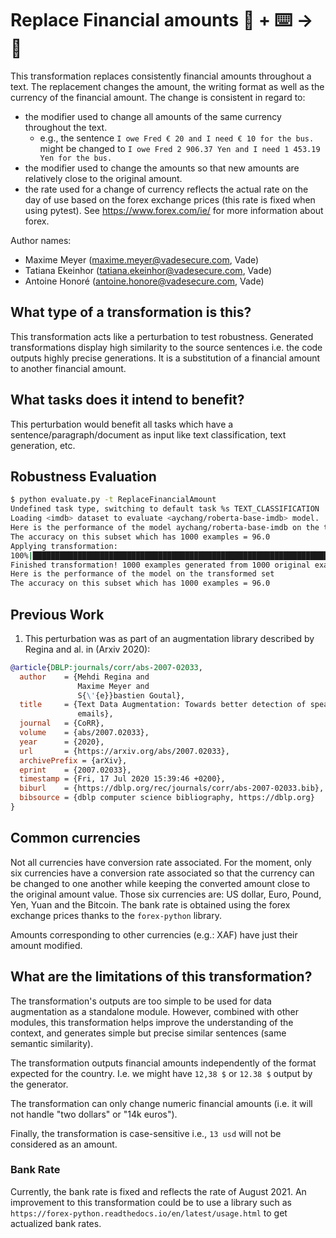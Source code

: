 # Replace Financial amounts 🦎  + ⌨️ → 🐍
This transformation replaces consistently financial amounts throughout a text.
The replacement changes the amount, the writing format as well as the currency of the financial amount.
The change is consistent in regard to:
- the modifier used to change all amounts of the same currency throughout the text.
  - e.g., the sentence `I owe Fred € 20 and I need € 10 for the bus.` might be changed to `I owe Fred 2 906.37 Yen and I need 1 453.19 Yen for the bus.`
- the modifier used to change the amounts so that new amounts are relatively close to the original amount.
- the rate used for a change of currency reflects the actual rate on the day of use based on the forex exchange prices (this rate is fixed when using pytest).
See https://www.forex.com/ie/ for more information about forex.

Author names:
- Maxime Meyer (maxime.meyer@vadesecure.com, Vade)
- Tatiana Ekeinhor (tatiana.ekeinhor@vadesecure.com, Vade)
- Antoine Honoré (antoine.honore@vadesecure.com, Vade)

## What type of a transformation is this?
This transformation acts like a perturbation to test robustness. Generated transformations display high similarity to the 
source sentences i.e. the code outputs highly precise generations. It is a substitution of a financial amount to another financial amount. 

## What tasks does it intend to benefit?
This perturbation would benefit all tasks which have a sentence/paragraph/document as input like text classification, 
text generation, etc. 

## Robustness Evaluation
```bash
$ python evaluate.py -t ReplaceFinancialAmount
Undefined task type, switching to default task %s TEXT_CLASSIFICATION
Loading <imdb> dataset to evaluate <aychang/roberta-base-imdb> model.
Here is the performance of the model aychang/roberta-base-imdb on the test[:20%] split of the imdb dataset
The accuracy on this subset which has 1000 examples = 96.0
Applying transformation:
100%|███████████████████████████████████████████████████████████████████████████████| 1000/1000 [06:21<00:00,  2.62it/s]
Finished transformation! 1000 examples generated from 1000 original examples, with 35 successfully transformed and 965 unchanged (0.035 perturb rate)
Here is the performance of the model on the transformed set
The accuracy on this subset which has 1000 examples = 96.0
```

## Previous Work
1) This perturbation was as part of an augmentation library described by Regina and al. in (Arxiv 2020):
```bibtex
@article{DBLP:journals/corr/abs-2007-02033,
  author    = {Mehdi Regina and
               Maxime Meyer and
               S{\'{e}}bastien Goutal},
  title     = {Text Data Augmentation: Towards better detection of spear-phishing
               emails},
  journal   = {CoRR},
  volume    = {abs/2007.02033},
  year      = {2020},
  url       = {https://arxiv.org/abs/2007.02033},
  archivePrefix = {arXiv},
  eprint    = {2007.02033},
  timestamp = {Fri, 17 Jul 2020 15:39:46 +0200},
  biburl    = {https://dblp.org/rec/journals/corr/abs-2007-02033.bib},
  bibsource = {dblp computer science bibliography, https://dblp.org}
}
```

## Common currencies
Not all currencies have conversion rate associated. For the moment, only six currencies have a conversion rate associated so that the currency can be changed to one another while keeping the converted amount close to the original amount value.
Those six currencies are: US dollar, Euro, Pound, Yen, Yuan and the Bitcoin.
The bank rate is obtained using the forex exchange prices thanks to the `forex-python` library.

Amounts corresponding to other currencies (e.g.: XAF) have just their amount modified.

## What are the limitations of this transformation?
The transformation's outputs are too simple to be used for data augmentation as a standalone module.
However, combined with other modules, this transformation helps improve the understanding of the context, and generates simple but precise similar sentences (same semantic similarity).

The transformation outputs financial amounts independently of the format expected for the country.
I.e. we might have `12,38 $` or `12.38 $` output by the generator.

The transformation can only change numeric financial amounts (i.e. it will not handle "two dollars" or "14k euros").

Finally, the transformation is case-sensitive i.e., `13 usd` will not be considered as an amount.

### Bank Rate

Currently, the bank rate is fixed and reflects the rate of August 2021.
An improvement to this transformation could be to use a library such as `https://forex-python.readthedocs.io/en/latest/usage.html` to get actualized bank rates.
```
